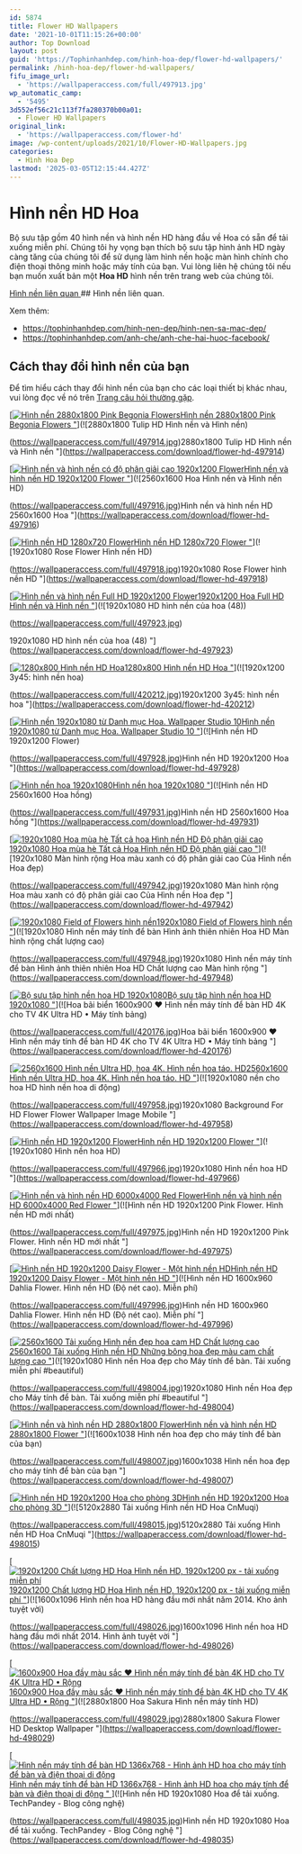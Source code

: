 ```yaml
---
id: 5874
title: Flower HD Wallpapers
date: '2021-10-01T11:15:26+00:00'
author: Top Download
layout: post
guid: 'https://Tophinhanhdep.com/hinh-hoa-dep/flower-hd-wallpapers/'
permalink: /hinh-hoa-dep/flower-hd-wallpapers/
fifu_image_url:
  - 'https://wallpaperaccess.com/full/497913.jpg'
wp_automatic_camp:
  - '5495'
3d552ef56c21c113f7fa280370b00a01:
  - Flower HD Wallpapers
original_link:
  - 'https://wallpaperaccess.com/flower-hd'
image: /wp-content/uploads/2021/10/Flower-HD-Wallpapers.jpg
categories:
  - Hình Hoa Đẹp
lastmod: '2025-03-05T12:15:44.427Z'
---
```

# Hình nền HD Hoa

Bộ sưu tập gồm 40 hình nền và hình nền HD hàng đầu về Hoa có sẵn để tải xuống miễn phí. Chúng tôi hy vọng bạn thích bộ sưu tập hình ảnh HD ngày càng tăng của chúng tôi để sử dụng làm hình nền hoặc màn hình chính cho điện thoại thông minh hoặc máy tính của bạn. Vui lòng liên hệ chúng tôi nếu bạn muốn xuất bản một **Hoa HD** hình nền trên trang web của chúng tôi.

[Hình nền liên quan ](#related) ## Hình nền liên quan.

   
 Xem thêm:

   
- <https://tophinhanhdep.com/hinh-nen-dep/hinh-nen-sa-mac-dep/>
- <https://tophinhanhdep.com/anh-che/anh-che-hai-huoc-facebook/>

 ## Cách thay đổi hình nền của bạn

Để tìm hiểu cách thay đổi hình nền của bạn cho các loại thiết bị khác nhau, vui lòng đọc về nó trên [Trang câu hỏi thường gặp](https://tophinhanhdep.com/faq/).

  
[[![Hình nền 2880x1800 Pink Begonia Flowers](https://wallpaperaccess.com/full/497913.jpg)Hình nền 2880x1800 Pink Begonia Flowers "](https://wallpaperaccess.com/download/flower-hd-497913)](![2880x1800 Tulip HD Hình nền và Hình nền)

(https://wallpaperaccess.com/full/497914.jpg)2880x1800 Tulip HD Hình nền và Hình nền "](https://wallpaperaccess.com/download/flower-hd-497914)

[[![Hình nền và hình nền có độ phân giải cao 1920x1200 Flower](https://wallpaperaccess.com/full/497915.jpg)Hình nền và hình nền HD 1920x1200 Flower "](https://wallpaperaccess.com/download/flower-hd-497915)](![2560x1600 Hoa Hình nền và Hình nền HD)

(https://wallpaperaccess.com/full/497916.jpg)Hình nền và hình nền HD 2560x1600 Hoa "](https://wallpaperaccess.com/download/flower-hd-497916)

[[![Hình nền HD 1280x720 Flower](https://wallpaperaccess.com/full/497917.jpg)Hình nền HD 1280x720 Flower "](https://wallpaperaccess.com/download/flower-hd-497917)](![1920x1080 Rose Flower Hình nền HD)

(https://wallpaperaccess.com/full/497918.jpg)1920x1080 Rose Flower hình nền HD "](https://wallpaperaccess.com/download/flower-hd-497918)

[[![Hình nền và hình nền Full HD 1920x1200 Flower](https://wallpaperaccess.com/full/497920.jpg)1920x1200 Hoa Full HD Hình nền và Hình nền "](https://wallpaperaccess.com/download/flower-hd-497920)](![1920x1080 HD hình nền của hoa (48))

(https://wallpaperaccess.com/full/497923.jpg)

1920x1080 HD hình nền của hoa (48) "](https://wallpaperaccess.com/download/flower-hd-497923)

[[![1280x800 Hình nền HD Hoa](https://wallpaperaccess.com/full/274937.jpg)1280x800 Hình nền HD Hoa "](https://wallpaperaccess.com/download/flower-hd-274937)](![1920x1200 3y45: hình nền hoa)

(https://wallpaperaccess.com/full/420212.jpg)1920x1200 3y45: hình nền hoa "](https://wallpaperaccess.com/download/flower-hd-420212)

[[![Hình nền 1920x1080 từ Danh mục Hoa.  Wallpaper Studio 10](https://wallpaperaccess.com/full/497927.jpg)Hình nền 1920x1080 từ Danh mục Hoa. Wallpaper Studio 10 "](https://wallpaperaccess.com/download/flower-hd-497927)](![Hình nền HD 1920x1200 Flower)

(https://wallpaperaccess.com/full/497928.jpg)Hình nền HD 1920x1200 Hoa "](https://wallpaperaccess.com/download/flower-hd-497928)

[[![Hình nền hoa 1920x1080](https://wallpaperaccess.com/full/497929.jpg)Hình nền hoa 1920x1080 "](https://wallpaperaccess.com/download/flower-hd-497929)](![Hình nền HD 2560x1600 Hoa hồng)

(https://wallpaperaccess.com/full/497931.jpg)Hình nền HD 2560x1600 Hoa hồng "](https://wallpaperaccess.com/download/flower-hd-497931)

[[![1920x1080 Hoa mùa hè Tất cả hoa Hình nền HD Độ phân giải cao](https://wallpaperaccess.com/full/497938.jpg)1920x1080 Hoa mùa hè Tất cả Hoa Hình nền HD Độ phân giải cao "](https://wallpaperaccess.com/download/flower-hd-497938)](![1920x1080 Màn hình rộng Hoa màu xanh có độ phân giải cao Của Hình nền Hoa đẹp)

(https://wallpaperaccess.com/full/497942.jpg)1920x1080 Màn hình rộng Hoa màu xanh có độ phân giải cao Của Hình nền Hoa đẹp "](https://wallpaperaccess.com/download/flower-hd-497942)

[[![1920x1080 Field of Flowers hình nền](https://wallpaperaccess.com/full/497943.jpg)1920x1080 Field of Flowers hình nền "](https://wallpaperaccess.com/download/flower-hd-497943)](![1920x1080 Hình nền máy tính để bàn Hình ảnh thiên nhiên Hoa HD Màn hình rộng chất lượng cao)

(https://wallpaperaccess.com/full/497948.jpg)1920x1080 Hình nền máy tính để bàn Hình ảnh thiên nhiên Hoa HD Chất lượng cao Màn hình rộng "](https://wallpaperaccess.com/download/flower-hd-497948)

[[![Bộ sưu tập hình nền hoa HD 1920x1080](https://wallpaperaccess.com/full/497949.jpg)Bộ sưu tập hình nền hoa HD 1920x1080 "](https://wallpaperaccess.com/download/flower-hd-497949)](![Hoa bãi biển 1600x900 ❤ Hình nền máy tính để bàn HD 4K cho TV 4K Ultra HD • Máy tính bảng)

(https://wallpaperaccess.com/full/420176.jpg)Hoa bãi biển 1600x900 ❤ Hình nền máy tính để bàn HD 4K cho TV 4K Ultra HD • Máy tính bảng "](https://wallpaperaccess.com/download/flower-hd-420176)

[[![2560x1600 Hình nền Ultra HD, hoa 4K.  Hình nền hoa táo.  HD](https://wallpaperaccess.com/full/497956.jpg)2560x1600 Hình nền Ultra HD, hoa 4K. Hình nền hoa táo. HD "](https://wallpaperaccess.com/download/flower-hd-497956)](![1920x1080 nền cho hoa HD hình nền hoa di động)

(https://wallpaperaccess.com/full/497958.jpg)1920x1080 Background For HD Flower Flower Wallpaper Image Mobile "](https://wallpaperaccess.com/download/flower-hd-497958)

[[![Hình nền HD 1920x1200 Flower](https://wallpaperaccess.com/full/497963.jpg)Hình nền HD 1920x1200 Flower "](https://wallpaperaccess.com/download/flower-hd-497963)](![1920x1080 Hình nền hoa HD)

(https://wallpaperaccess.com/full/497966.jpg)1920x1080 Hình nền hoa HD "](https://wallpaperaccess.com/download/flower-hd-497966)

[[![Hình nền và hình nền HD 6000x4000 Red Flower](https://wallpaperaccess.com/full/497972.jpg)Hình nền và hình nền HD 6000x4000 Red Flower "](https://wallpaperaccess.com/download/flower-hd-497972)](![Hình nền HD 1920x1200 Pink Flower.  Hình nền HD mới nhất)

(https://wallpaperaccess.com/full/497975.jpg)Hình nền HD 1920x1200 Pink Flower. Hình nền HD mới nhất "](https://wallpaperaccess.com/download/flower-hd-497975)

[[![Hình nền HD 1920x1200 Daisy Flower - Một hình nền HD](https://wallpaperaccess.com/full/497990.jpg)Hình nền HD 1920x1200 Daisy Flower - Một hình nền HD "](https://wallpaperaccess.com/download/flower-hd-497990)](![Hình nền HD 1600x960 Dahlia Flower.  Hình nền HD (Độ nét cao).  Miễn phí)

(https://wallpaperaccess.com/full/497996.jpg)Hình nền HD 1600x960 Dahlia Flower. Hình nền HD (Độ nét cao). Miễn phí "](https://wallpaperaccess.com/download/flower-hd-497996)

[[![2560x1600 Tải xuống Hình nền đẹp hoa cam HD Chất lượng cao](https://wallpaperaccess.com/full/497998.jpg)2560x1600 Tải xuống Hình nền HD Những bông hoa đẹp màu cam chất lượng cao "](https://wallpaperaccess.com/download/flower-hd-497998)](![1920x1080 Hình nền Hoa đẹp cho Máy tính để bàn.  Tải xuống miễn phí #beautiful)

(https://wallpaperaccess.com/full/498004.jpg)1920x1080 Hình nền Hoa đẹp cho Máy tính để bàn. Tải xuống miễn phí #beautiful "](https://wallpaperaccess.com/download/flower-hd-498004)

[[![Hình nền và hình nền HD 2880x1800 Flower](https://wallpaperaccess.com/full/160167.jpg)Hình nền và hình nền HD 2880x1800 Flower "](https://wallpaperaccess.com/download/flower-hd-160167)](![1600x1038 Hình nền hoa đẹp cho máy tính để bàn của bạn)

(https://wallpaperaccess.com/full/498007.jpg)1600x1038 Hình nền hoa đẹp cho máy tính để bàn của bạn "](https://wallpaperaccess.com/download/flower-hd-498007)

[[![Hình nền HD 1920x1200 Hoa cho phòng 3D](https://wallpaperaccess.com/full/498013.jpg)Hình nền HD 1920x1200 Hoa cho phòng 3D "](https://wallpaperaccess.com/download/flower-hd-498013)](![5120x2880 Tải xuống Hình nền HD Hoa CnMuqi)

(https://wallpaperaccess.com/full/498015.jpg)5120x2880 Tải xuống Hình nền HD Hoa CnMuqi "](https://wallpaperaccess.com/download/flower-hd-498015)

[[![1920x1200 Chất lượng HD Hoa Hình nền HD, 1920x1200 px - tải xuống miễn phí](https://wallpaperaccess.com/full/498023.jpg)1920x1200 Chất lượng HD Hoa Hình nền HD, 1920x1200 px - tải xuống miễn phí "](https://wallpaperaccess.com/download/flower-hd-498023)](![1600x1096 Hình nền hoa HD hàng đầu mới nhất năm 2014. Kho ảnh tuyệt vời)

(https://wallpaperaccess.com/full/498026.jpg)1600x1096 Hình nền hoa HD hàng đầu mới nhất 2014. Hình ảnh tuyệt vời "](https://wallpaperaccess.com/download/flower-hd-498026)

[[![1600x900 Hoa đầy màu sắc ❤ Hình nền máy tính để bàn 4K HD cho TV 4K Ultra HD • Rộng](https://wallpaperaccess.com/full/454974.jpg)1600x900 Hoa đầy màu sắc ❤ Hình nền máy tính để bàn 4K HD cho TV 4K Ultra HD • Rộng "](https://wallpaperaccess.com/download/flower-hd-454974)](![2880x1800 Hoa Sakura Hình nền máy tính HD)

(https://wallpaperaccess.com/full/498029.jpg)2880x1800 Sakura Flower HD Desktop Wallpaper "](https://wallpaperaccess.com/download/flower-hd-498029)

[[![Hình nền máy tính để bàn HD 1366x768 - Hình ảnh HD hoa cho máy tính để bàn và điện thoại di động](https://wallpaperaccess.com/full/498034.jpg)Hình nền máy tính để bàn HD 1366x768 - Hình ảnh HD hoa cho máy tính để bàn và điện thoại di động " ](https://wallpaperaccess.com/download/flower-hd-498034)](![Hình nền HD 1920x1080 Hoa để tải xuống.  TechPandey - Blog công nghệ)

(https://wallpaperaccess.com/full/498035.jpg)Hình nền HD 1920x1080 Hoa để tải xuống. TechPandey - Blog Công nghệ "](https://wallpaperaccess.com/download/flower-hd-498035)
